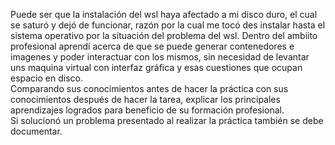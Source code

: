 Puede ser que la instalación del wsl haya afectado a mi disco duro, el cual se saturó y dejó de funcionar, razón por la cual me tocó des instalar hasta el sistema operativo por la situación del problema del wsl. Dentro del ambiito profesional aprendí acerca de que se puede generar contenedores e imagenes y poder interactuar con los mismos, sin necesidad de levantar uns maquina virtual con interfaz gráfica y esas cuestiones que ocupan espacio en disco.  
Comparando sus conocimientos antes de hacer la práctica con sus conocimientos después de hacer la tarea, explicar los principales aprendizajes logrados para beneficio de su formación profesional.  
Si solucionó un problema presentado al realizar la práctica también se debe documentar.
